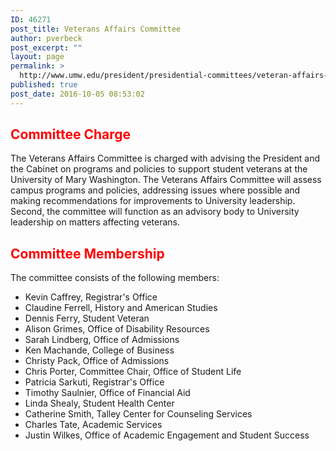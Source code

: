 ```yaml
---
ID: 46271
post_title: Veterans Affairs Committee
author: pverbeck
post_excerpt: ""
layout: page
permalink: >
  http://www.umw.edu/president/presidential-committees/veteran-affairs-committee/
published: true
post_date: 2016-10-05 08:53:02
---
```

<h2><strong><span style="color: #ff0000">Committee Charge</span></strong></h2>
The Veterans Affairs Committee is charged with advising the President and the Cabinet on programs and policies to support student veterans at the University of Mary Washington. The Veterans Affairs Committee will assess campus programs and policies, addressing issues where possible and making recommendations for improvements to University leadership. Second, the committee will function as an advisory body to University leadership on matters affecting veterans.
<h2><span style="color: #ff0000">Committee Membership</span></h2>
The committee consists of the following members:
<ul>
 	<li>Kevin Caffrey, Registrar's Office</li>
 	<li>Claudine Ferrell, History and American Studies</li>
 	<li>Dennis Ferry, Student Veteran</li>
 	<li>Alison Grimes, Office of Disability Resources</li>
 	<li>Sarah Lindberg, Office of Admissions</li>
 	<li>Ken Machande, College of Business</li>
 	<li>Christy Pack, Office of Admissions</li>
 	<li>Chris Porter, Committee Chair, Office of Student Life</li>
 	<li>Patricia Sarkuti, Registrar's Office</li>
 	<li>Timothy Saulnier, Office of Financial Aid</li>
 	<li>Linda Shealy, Student Health Center</li>
 	<li>Catherine Smith, Talley Center for Counseling Services</li>
 	<li>Charles Tate, Academic Services</li>
 	<li>Justin Wilkes, Office of Academic Engagement and Student Success</li>
</ul>